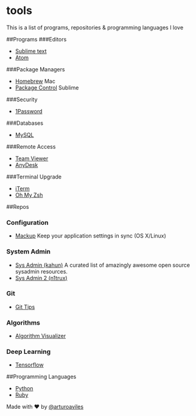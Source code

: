 # tools
This is a list of programs, repositories & programming languages I love

##Programs
###Editors
- [Sublime text](https://www.sublimetext.com/)
- [Atom](https://atom.io/)

###Package Managers
- [Homebrew](http://brew.sh/) Mac
- [Package Control](https://packagecontrol.io/) Sublime

###Security
- [1Password](https://1password.com/)

###Databases
- [MySQL](https://www.mysql.com/)

###Remote Access
- [Team Viewer](https://www.teamviewer.com)
- [AnyDesk](http://anydesk.com/remote-desktop)

###Terminal Upgrade
- [iTerm](https://www.iterm2.com/)
- [Oh My Zsh](http://ohmyz.sh/)

##Repos
### Configuration
- [Mackup](https://github.com/lra/mackup) Keep your application settings in sync (OS X/Linux)

### System Admin
- [Sys Admin (kahun)](https://github.com/kahun/awesome-sysadmin) A curated list of amazingly awesome open source sysadmin resources.
- [Sys Admin 2 (n1trux)](https://github.com/kahun/awesome-sysadmin)

### Git
- [Git Tips](https://github.com/git-tips/tips) 

### Algorithms
- [Algorithm Visualizer](https://github.com/parkjs814/AlgorithmVisualizer)

### Deep Learning
- [Tensorflow](https://github.com/tensorflow/tensorflow)

##Programming Languages
- [Python](https://www.python.org/)
- [Ruby](https://www.ruby-lang.org)

Made with :heart: by [@arturoaviles](https://arturoaviles.github.io/)
